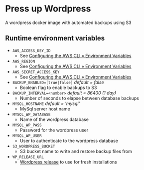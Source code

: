 # Press up Wordpress
A wordpress docker image with automated backups using S3

## Runtime environment variables
* `AWS_ACCESS_KEY_ID`
  - See [Configuring the AWS CLI » Environment Variables](https://docs.aws.amazon.com/cli/latest/userguide/cli-configure-envvars.html)
* `AWS_REGION`
  - See [Configuring the AWS CLI » Environment Variables](https://docs.aws.amazon.com/cli/latest/userguide/cli-configure-envvars.html)
* `AWS_SECRET_ACCESS_KEY`
  - See [Configuring the AWS CLI » Environment Variables](https://docs.aws.amazon.com/cli/latest/userguide/cli-configure-envvars.html)
* `BACKUP_ENABLED=[true|false]` *default = false*
  - Boolean flag to enable backups to S3 
* `BACKUP_INTERVAL=<number>` *default = 86400 (1 day)* 
  - Number of seconds to elapse between database backups
* `MYSQL_HOSTNAME`  *default = 'mysql'*
  - MySql server host name
* `MYSQL_WP_DATABASE`
  - Name of the wordpress database
* `MYSQL_WP_PASS`
  - Password for the wordpress user
* `MYSQL_WP_USER`
  - User to authenticate to the wordpress database
* `S3_WORDPRESS_BUCKET`
  - S3 bucket name to write and restore backup files from
* `WP_RELEASE_URL`
  - [Wordpress release](https://wordpress.org/download/releases/) to use for fresh installations
